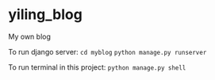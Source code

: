 # yiling_blog
My own blog

To run django server:
`cd myblog`
`python manage.py runserver`

To run terminal in this project:
`python manage.py shell`
